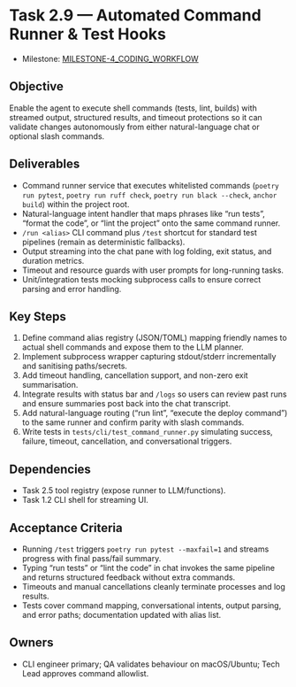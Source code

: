 # Task 2.9 — Automated Command Runner & Test Hooks

- Milestone: [MILESTONE-4_CODING_WORKFLOW](../milestones/MILESTONE-4_CODING_WORKFLOW.md)

## Objective
Enable the agent to execute shell commands (tests, lint, builds) with streamed output, structured results, and timeout protections so it can validate changes autonomously from either natural-language chat or optional slash commands.

## Deliverables
- Command runner service that executes whitelisted commands (`poetry run pytest`, `poetry run ruff check`, `poetry run black --check`, `anchor build`) within the project root.
- Natural-language intent handler that maps phrases like “run tests”, “format the code”, or “lint the project” onto the same command runner.
- `/run <alias>` CLI command plus `/test` shortcut for standard test pipelines (remain as deterministic fallbacks).
- Output streaming into the chat pane with log folding, exit status, and duration metrics.
- Timeout and resource guards with user prompts for long-running tasks.
- Unit/integration tests mocking subprocess calls to ensure correct parsing and error handling.

## Key Steps
1. Define command alias registry (JSON/TOML) mapping friendly names to actual shell commands and expose them to the LLM planner.
2. Implement subprocess wrapper capturing stdout/stderr incrementally and sanitising paths/secrets.
3. Add timeout handling, cancellation support, and non-zero exit summarisation.
4. Integrate results with status bar and `/logs` so users can review past runs and ensure summaries post back into the chat transcript.
5. Add natural-language routing (“run lint”, “execute the deploy command”) to the same runner and confirm parity with slash commands.
6. Write tests in `tests/cli/test_command_runner.py` simulating success, failure, timeout, cancellation, and conversational triggers.

## Dependencies
- Task 2.5 tool registry (expose runner to LLM/functions).
- Task 1.2 CLI shell for streaming UI.

## Acceptance Criteria
- Running `/test` triggers `poetry run pytest --maxfail=1` and streams progress with final pass/fail summary.
- Typing “run tests” or “lint the code” in chat invokes the same pipeline and returns structured feedback without extra commands.
- Timeouts and manual cancellations cleanly terminate processes and log results.
- Tests cover command mapping, conversational intents, output parsing, and error paths; documentation updated with alias list.

## Owners
- CLI engineer primary; QA validates behaviour on macOS/Ubuntu; Tech Lead approves command allowlist.
